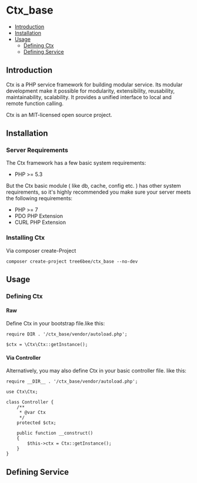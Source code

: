 # Ctx_base
* [Introduction](#introduction)
* [Installation](#installation)
* [Usage](#usage)
  * [Defining Ctx](#defining-ctx)
  * [Defining Service](#defining-service)

## Introduction

Ctx is a PHP service framework for building modular service.  Its modular development make it possible for modularity, extensibility, reusability, maintainability, scalability. It provides a unified interface to local and remote function calling.

Ctx is an MIT-licensed open source project. 

## Installation

### Server Requirements

The Ctx framework has a few basic system requirements:

* PHP >= 5.3

But the Ctx basic module ( like db, cache, config etc. ) has other system requirements, so it's highly recommended you make sure your server meets the following requirements:

* PHP >= 7
* PDO PHP Extension
* CURL PHP Extension

### Installing Ctx

Via composer create-Project

```
composer create-project tree6bee/ctx_base --no-dev
```

## Usage

### Defining Ctx

#### Raw

Define Ctx in your bootstrap file.like this:

```
require DIR . '/ctx_base/vendor/autoload.php';

$ctx = \Ctx\Ctx::getInstance();
```

#### Via Controller

Alternatively, you may also define Ctx in your basic controller file. like this:

```
require __DIR__ . '/ctx_base/vendor/autoload.php';

use Ctx\Ctx;

class Controller {
    /**
     * @var Ctx
     */
    protected $ctx;

    public function __construct()
    {
    	$this->ctx = Ctx::getInstance();
    }
}
```

## Defining Service


